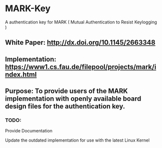 # MARK-Key
A authentication key for MARK ( Mutual Authentication to Resist Keylogging )

## White Paper: http://dx.doi.org/10.1145/2663348

## Implementation: https://www1.cs.fau.de/filepool/projects/mark/index.html

## Purpose: To provide users of the MARK implementation with openly available board design files for the authentication key.

### TODO:

Provide Documentation

Update the outdated implementation for use with the latest Linux Kernel
